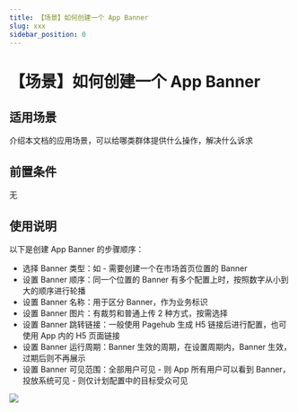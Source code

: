 ```yaml
---
title: 【场景】如何创建一个 App Banner
slug: xxx
sidebar_position: 0
---
```



# 【场景】如何创建一个 App Banner

## 适用场景

介绍本文档的应用场景，可以给哪类群体提供什么操作，解决什么诉求

## 前置条件

无

## 使用说明

以下是创建 App Banner 的步骤顺序：

- 选择 Banner 类型：如 - 需要创建一个在市场首页位置的 Banner
- 设置 Banner 顺序：同一个位置的 Banner 有多个配置上时，按照数字从小到大的顺序进行轮播
- 设置 Banner 名称：用于区分 Banner，作为业务标识
- 设置 Banner 图片：有裁剪和普通上传 2 种方式，按需选择
- 设置 Banner 跳转链接：一般使用 Pagehub 生成 H5 链接后进行配置，也可使用 App 内的 H5 页面链接
- 设置 Banner 运行周期：Banner 生效的周期，在设置周期内，Banner 生效，过期后则不再展示
- 设置 Banner 可见范围：全部用户可见 - 则 App 所有用户可以看到 Banner，投放系统可见 - 则仅计划配置中的目标受众可见

<img src="/assets/G2P3bSF3boxeboxFPD1crICsnJe.png"/>


